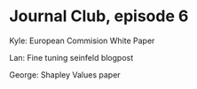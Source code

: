 # Journal Club, episode 6

Kyle: European Commision White Paper

Lan: Fine tuning seinfeld blogpost

George: Shapley Values paper
